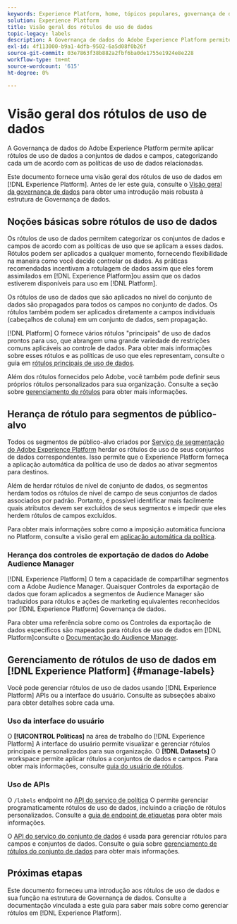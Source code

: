 ```yaml
---
keywords: Experience Platform, home, tópicos populares, governança de dados, api de etiqueta de uso de dados, api de serviço de política, visão geral dos rótulos de uso de dados
solution: Experience Platform
title: Visão geral dos rótulos de uso de dados
topic-legacy: labels
description: A Governança de dados do Adobe Experience Platform permite aplicar rótulos de uso de dados a conjuntos de dados e campos, categorizando cada um de acordo com as políticas de uso de dados relacionadas. Este documento fornece uma visão geral de rótulos de uso de dados no Experience Platform.
exl-id: 4f113000-b9a1-4dfb-9502-6a5d08f0b26f
source-git-commit: 03e7863f38b882a2fbf6ba0de1755e1924e8e228
workflow-type: tm+mt
source-wordcount: '615'
ht-degree: 0%

---
```


# Visão geral dos rótulos de uso de dados

A Governança de dados do Adobe Experience Platform permite aplicar rótulos de uso de dados a conjuntos de dados e campos, categorizando cada um de acordo com as políticas de uso de dados relacionadas.

Este documento fornece uma visão geral dos rótulos de uso de dados em [!DNL Experience Platform]. Antes de ler este guia, consulte o [Visão geral da governança de dados](../home.md) para obter uma introdução mais robusta à estrutura de Governança de dados.

## Noções básicas sobre rótulos de uso de dados

Os rótulos de uso de dados permitem categorizar os conjuntos de dados e campos de acordo com as políticas de uso que se aplicam a esses dados. Rótulos podem ser aplicados a qualquer momento, fornecendo flexibilidade na maneira como você decide controlar os dados. As práticas recomendadas incentivam a rotulagem de dados assim que eles forem assimilados em [!DNL Experience Platform]ou assim que os dados estiverem disponíveis para uso em [!DNL Platform].

Os rótulos de uso de dados que são aplicados no nível do conjunto de dados são propagados para todos os campos no conjunto de dados. Os rótulos também podem ser aplicados diretamente a campos individuais (cabeçalhos de coluna) em um conjunto de dados, sem propagação.

[!DNL Platform] O fornece vários rótulos &quot;principais&quot; de uso de dados prontos para uso, que abrangem uma grande variedade de restrições comuns aplicáveis ao controle de dados. Para obter mais informações sobre esses rótulos e as políticas de uso que eles representam, consulte o guia em [rótulos principais de uso de dados](reference.md).

Além dos rótulos fornecidos pelo Adobe, você também pode definir seus próprios rótulos personalizados para sua organização. Consulte a seção sobre [gerenciamento de rótulos](#manage-labels) para obter mais informações.

## Herança de rótulo para segmentos de público-alvo

Todos os segmentos de público-alvo criados por [Serviço de segmentação do Adobe Experience Platform](../../segmentation/home.md) herdar os rótulos de uso de seus conjuntos de dados correspondentes. Isso permite que o Experience Platform forneça a aplicação automática da política de uso de dados ao ativar segmentos para destinos.

Além de herdar rótulos de nível de conjunto de dados, os segmentos herdam todos os rótulos de nível de campo de seus conjuntos de dados associados por padrão. Portanto, é possível identificar mais facilmente quais atributos devem ser excluídos de seus segmentos e impedir que eles herdem rótulos de campos excluídos.

Para obter mais informações sobre como a imposição automática funciona no Platform, consulte a visão geral em [aplicação automática da política](../enforcement/auto-enforcement.md).

### Herança dos controles de exportação de dados do Adobe Audience Manager

[!DNL Experience Platform] O tem a capacidade de compartilhar segmentos com a Adobe Audience Manager. Quaisquer Controles da exportação de dados que foram aplicados a segmentos de Audience Manager são traduzidos para rótulos e ações de marketing equivalentes reconhecidos por [!DNL Experience Platform] Governança de dados.

Para obter uma referência sobre como os Controles da exportação de dados específicos são mapeados para rótulos de uso de dados em [!DNL Platform]consulte o [Documentação do Audience Manager](https://experienceleague.adobe.com/docs/audience-manager/user-guide/implementation-integration-guides/integration-experience-platform/aam-aep-audience-sharing.html#aam-data-export-control-in-aep).

## Gerenciamento de rótulos de uso de dados em [!DNL Experience Platform] {#manage-labels}

Você pode gerenciar rótulos de uso de dados usando [!DNL Experience Platform] APIs ou a interface do usuário. Consulte as subseções abaixo para obter detalhes sobre cada uma.

### Uso da interface do usuário

O **[!UICONTROL Políticas]** na área de trabalho do [!DNL Experience Platform] A interface do usuário permite visualizar e gerenciar rótulos principais e personalizados para sua organização. O **[!DNL Datasets]** O workspace permite aplicar rótulos a conjuntos de dados e campos. Para obter mais informações, consulte [guia do usuário de rótulos](user-guide.md).

### Uso de APIs

O `/labels` endpoint no [API do serviço de política](https://www.adobe.io/experience-platform-apis/references/policy-service/) O permite gerenciar programaticamente rótulos de uso de dados, incluindo a criação de rótulos personalizados. Consulte a [guia de endpoint de etiquetas](../api/labels.md) para obter mais informações.

O [API do serviço do conjunto de dados](https://www.adobe.io/experience-platform-apis/references/dataset-service/) é usada para gerenciar rótulos para campos e conjuntos de dados. Consulte o guia sobre [gerenciamento de rótulos do conjunto de dados](./dataset-api.md) para obter mais informações.

## Próximas etapas

Este documento forneceu uma introdução aos rótulos de uso de dados e sua função na estrutura de Governança de dados. Consulte a documentação vinculada a este guia para saber mais sobre como gerenciar rótulos em [!DNL Experience Platform].
